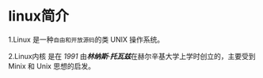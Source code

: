 # linux简介

1.Linux 是一种`自由和开放源码`的类 UNIX 操作系统。

2.Linux内核 是在 *1991* 由***林纳斯·托瓦兹***在赫尔辛基大学上学时创立的，主要受到 Minix 和 Unix 思想的启发。

